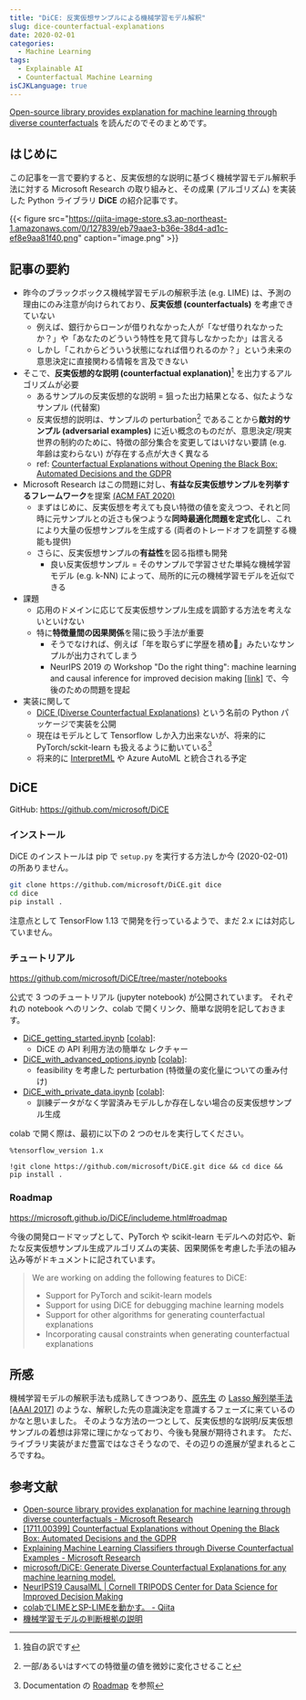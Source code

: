 ```yaml
---
title: "DiCE: 反実仮想サンプルによる機械学習モデル解釈"
slug: dice-counterfactual-explanations
date: 2020-02-01
categories:
  - Machine Learning
tags:
  - Explainable AI
  - Counterfactual Machine Learning
isCJKLanguage: true
---
```


[Open-source library provides explanation for machine learning through diverse counterfactuals](https://www.microsoft.com/en-us/research/blog/open-source-library-provides-explanation-for-machine-learning-through-diverse-counterfactuals/) を読んだのでそのまとめです。

## <!--more-->

## はじめに

この記事を一言で要約すると、反実仮想的な説明に基づく機械学習モデル解釈手法に対する Microsoft Research の取り組みと、その成果 (アルゴリズム) を実装した Python ライブラリ **DiCE** の紹介記事です。

{{< figure src="https://qiita-image-store.s3.ap-northeast-1.amazonaws.com/0/127839/eb79aae3-b36e-38d4-ad1c-ef8e9aa81f40.png" caption="image.png" >}}

## 記事の要約

* 昨今のブラックボックス機械学習モデルの解釈手法 (e.g. LIME) は、予測の理由にのみ注意が向けられており、**反実仮想 (counterfactuals)** を考慮できていない
    * 例えば、銀行からローンが借りれなかった人が「なぜ借りれなかったか？」や「あなたのどういう特性を見て貸与しなかったか」は言える
    * しかし「これからどういう状態になれば借りれるのか？」という未来の意思決定に直接関わる情報を言及できない
* そこで、**反実仮想的な説明 (counterfactual explanation)**[^cf] を出力するアルゴリズムが必要
    * あるサンプルの反実仮想的な説明 = 狙った出力結果となる、似たようなサンプル (代替案)
    * 反実仮想的説明は、サンプルの perturbation[^perturbation] であることから**敵対的サンプル (adversarial examples)** に近い概念のものだが、意思決定/現実世界の制約のために、特徴の部分集合を変更してはいけない要請 (e.g. 年齢は変わらない) が存在する点が大きく異なる
    * ref: [Counterfactual Explanations without Opening the Black Box: Automated Decisions and the GDPR](https://arxiv.org/abs/1711.00399)
* Microsoft Research はこの問題に対し、**有益な反実仮想サンプルを列挙するフレームワーク**を提案 [(ACM FAT 2020)](https://www.microsoft.com/en-us/research/publication/explaining-machine-learning-classifiers-through-diverse-counterfactual-examples/)
    * まずはじめに、反実仮想を考えても良い特徴の値を変えつつ、それと同時に元サンプルとの近さも保つような**同時最適化問題を定式化**し、これにより大量の仮想サンプルを生成する (両者のトレードオフを調整する機能も提供)
    * さらに、反実仮想サンプルの**有益性**を図る指標も開発
        * 良い反実仮想サンプル = そのサンプルで学習させた単純な機械学習モデル (e.g. k-NN) によって、局所的に元の機械学習モデルを近似できる
* 課題
    * 応用のドメインに応じて反実仮想サンプル生成を調節する方法を考えないといけない
    * 特に**特徴量間の因果関係**を陽に扱う手法が重要
        * そうでなければ、例えば「年を取らずに学歴を積め👊」みたいなサンプルが出力されてしまう
        * NeurIPS 2019 の Workshop  "Do the right thing": machine learning and causal inference for improved decision making [[link]](http://tripods.cis.cornell.edu/neurips19_causalml/) で、今後のための問題を提起
* 実装に関して
    * [DiCE (Diverse Counterfactual Explanations)](https://github.com/microsoft/DiCE) という名前の Python パッケージで実装を公開
    * 現在はモデルとして Tensorflow しか入力出来ないが、将来的に PyTorch/sckit-learn も扱えるように動いている[^models]
    * 将来的に [InterpretML](https://github.com/interpretml/interpret-community) や Azure AutoML と統合される予定

## DiCE

GitHub: https://github.com/microsoft/DiCE

### インストール

DiCE のインストールは pip で `setup.py` を実行する方法しか今 (2020-02-01) の所ありません。

```bash
git clone https://github.com/microsoft/DiCE.git dice
cd dice
pip install .
```

注意点として TensorFlow 1.13 で開発を行っているようで、まだ 2.x には対応していません。

### チュートリアル

https://github.com/microsoft/DiCE/tree/master/notebooks

公式で 3 つのチュートリアル (jupyter notebook) が公開されています。
それぞれの notebook へのリンク、colab で開くリンク、簡単な説明を記しておきます。

- [DiCE_getting_started.ipynb](https://github.com/microsoft/DiCE/blob/master/notebooks/DiCE_getting_started.ipynb) [[colab](https://colab.research.google.com/github/microsoft/DiCE/blob/master/notebooks/DiCE_getting_started.ipynb)]:
    - DiCE の API 利用方法の簡単な レクチャー
- [DiCE_with_advanced_options.ipynb](https://github.com/microsoft/DiCE/blob/master/notebooks/DiCE_with_advanced_options.ipynb) [[colab](https://colab.research.google.com/github/microsoft/DiCE/blob/master/notebooks/DiCE_with_advanced_options.ipynb)]:
    - feasibility を考慮した perturbation (特徴量の変化量についての重み付け)
- [DiCE_with_private_data.ipynb](https://github.com/microsoft/DiCE/blob/master/notebooks/DiCE_with_private_data.ipynb) [[colab](https://colab.research.google.com/github/microsoft/DiCE/blob/master/notebooks/DiCE_with_private_data.ipynb)]: 
    - 訓練データがなく学習済みモデルしか存在しない場合の反実仮想サンプル生成

colab で開く際は、最初に以下の 2 つのセルを実行してください。

```
%tensorflow_version 1.x
```
```
!git clone https://github.com/microsoft/DiCE.git dice && cd dice && pip install .
```

### Roadmap

https://microsoft.github.io/DiCE/includeme.html#roadmap

今後の開発ロードマップとして、PyTorch や scikit-learn モデルへの対応や、新たな反実仮想サンプル生成アルゴリズムの実装、因果関係を考慮した手法の組み込み等がドキュメントに記されています。

> We are working on adding the following features to DiCE:
>
> - Support for PyTorch and scikit-learn models
> - Support for using DiCE for debugging machine learning models
> - Support for other algorithms for generating counterfactual explanations
> - Incorporating causal constraints when generating counterfactual explanations

## 所感

機械学習モデルの解釈手法も成熟してきつつあり、[原先生](https://www.slideshare.net/SatoshiHara3) の [Lasso 解列挙手法 [AAAI 2017]](https://www.aaai.org/ocs/index.php/AAAI/AAAI17/paper/viewFile/14304/14364) のような、解釈した先の意識決定を意識するフェーズに来ているのかなと思いました。
そのような方法の一つとして、反実仮想的な説明/反実仮想サンプルの着想は非常に理にかなっており、今後も発展が期待されます。
ただ、ライブラリ実装がまだ豊富ではなさそうなので、その辺りの進展が望まれるところですね。

## 参考文献

- [Open-source library provides explanation for machine learning through diverse counterfactuals - Microsoft Research](https://www.microsoft.com/en-us/research/blog/open-source-library-provides-explanation-for-machine-learning-through-diverse-counterfactuals/)
- [[1711.00399] Counterfactual Explanations without Opening the Black Box: Automated Decisions and the GDPR](https://arxiv.org/abs/1711.00399)
- [Explaining Machine Learning Classifiers through Diverse Counterfactual Examples - Microsoft Research](https://www.microsoft.com/en-us/research/publication/explaining-machine-learning-classifiers-through-diverse-counterfactual-examples/)
- [microsoft/DiCE: Generate Diverse Counterfactual Explanations for any machine learning model.](https://github.com/microsoft/dice)
- [NeurIPS19 CausalML | Cornell TRIPODS Center for Data Science for Improved Decision Making](http://tripods.cis.cornell.edu/neurips19_causalml/)
- [colabでLIMEとSP-LIMEを動かす。 - Qiita](https://qiita.com/irisu-inwl/items/a4d44efa81935884c725)
- [機械学習モデルの判断根拠の説明](https://www.slideshare.net/SatoshiHara3/ss-126157179)

[^cf]: 独自の訳です
[^perturbation]: 一部/あるいはすべての特徴量の値を微妙に変化させること
[^models]: Documentation の [Roadmap](https://microsoft.github.io/DiCE/includeme.html#roadmap) を参照
